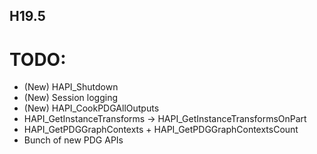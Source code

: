 ## H19.5

# TODO: 
* (New) HAPI_Shutdown
* (New) Session logging
* (New) HAPI_CookPDGAllOutputs
* HAPI_GetInstanceTransforms -> HAPI_GetInstanceTransformsOnPart
* HAPI_GetPDGGraphContexts + HAPI_GetPDGGraphContextsCount
* Bunch of new PDG APIs